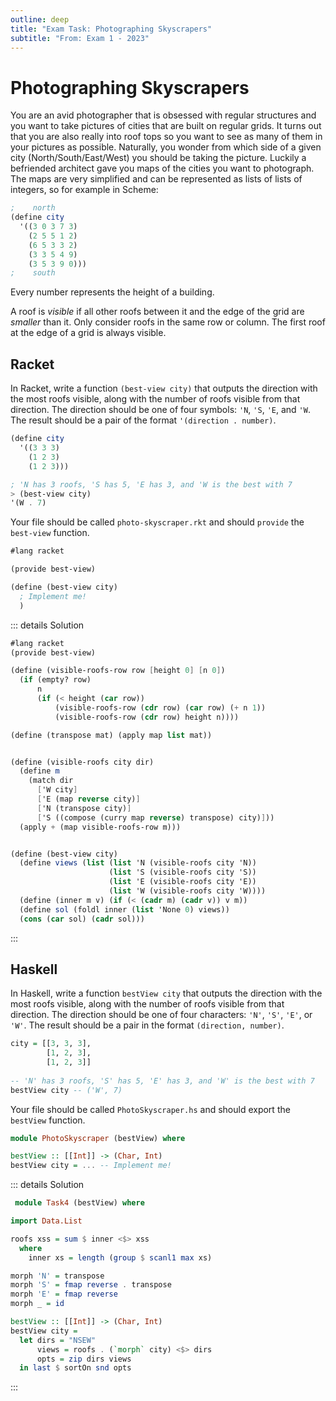 ```yaml
---
outline: deep
title: "Exam Task: Photographing Skyscrapers"
subtitle: "From: Exam 1 - 2023"
---
```


# Photographing Skyscrapers

You are an avid photographer that is obsessed with regular structures and you want to take pictures
of cities that are built on regular grids. It turns out that you are also really into roof tops so
you want to see as many of them in your pictures as possible. Naturally, you wonder from which side
of a given city (North/South/East/West) you should be taking the picture. Luckily a befriended
architect gave you maps of the cities you want to photograph. The maps are very simplified and can
be represented as lists of lists of integers, so for example in Scheme:

```scheme
;    north
(define city
  '((3 0 3 7 3)
    (2 5 5 1 2) 
    (6 5 3 3 2)
    (3 3 5 4 9)
    (3 5 3 9 0)))
;    south
```
Every number represents the height of a building.

A roof is *visible* if all other roofs between it and the edge of the grid are *smaller* than it.
Only consider roofs in the same row or column. The first roof at the edge of a grid is always
visible.


## Racket

In Racket, write a function `(best-view city)` that outputs the direction with the most roofs
visible, along with the number of roofs visible from that direction. The direction should be one of
four symbols: `'N`, `'S`, `'E`, and `'W`. The result should be a pair of the format
`'(direction . number)`.

```scheme
(define city
  '((3 3 3)
    (1 2 3)
    (1 2 3)))

; 'N has 3 roofs, 'S has 5, 'E has 3, and 'W is the best with 7
> (best-view city)
'(W . 7)
```

Your file should be called `photo-skyscraper.rkt` and should `provide` the `best-view` function.
```scheme
#lang racket

(provide best-view)

(define (best-view city)
  ; Implement me!
  )
```

::: details Solution
```scheme
#lang racket
(provide best-view)

(define (visible-roofs-row row [height 0] [n 0])
  (if (empty? row)
      n
      (if (< height (car row))
          (visible-roofs-row (cdr row) (car row) (+ n 1))
          (visible-roofs-row (cdr row) height n))))

(define (transpose mat) (apply map list mat))


(define (visible-roofs city dir)
  (define m
    (match dir
      ['W city]
      ['E (map reverse city)]
      ['N (transpose city)]
      ['S ((compose (curry map reverse) transpose) city)]))
  (apply + (map visible-roofs-row m)))


(define (best-view city)
  (define views (list (list 'N (visible-roofs city 'N))
                      (list 'S (visible-roofs city 'S))
                      (list 'E (visible-roofs city 'E))
                      (list 'W (visible-roofs city 'W))))
  (define (inner m v) (if (< (cadr m) (cadr v)) v m))
  (define sol (foldl inner (list 'None 0) views))
  (cons (car sol) (cadr sol)))
```
:::



## Haskell

In Haskell, write a function `bestView city` that outputs the direction with the most roofs visible,
along with the number of roofs visible from that direction. The direction should be one of four
characters: `'N'`, `'S'`, `'E'`, or `'W'`. The result should be a pair in the format `(direction,
number)`.

```haskell
city = [[3, 3, 3],
        [1, 2, 3],
        [1, 2, 3]]
        
-- 'N' has 3 roofs, 'S' has 5, 'E' has 3, and 'W' is the best with 7
bestView city -- ('W', 7)
```

Your file should be called `PhotoSkyscraper.hs` and should export the `bestView` function.
```haskell
module PhotoSkyscraper (bestView) where

bestView :: [[Int]] -> (Char, Int)
bestView city = ... -- Implement me!
```

::: details Solution
```haskell
 module Task4 (bestView) where

import Data.List

roofs xss = sum $ inner <$> xss 
  where
    inner xs = length (group $ scanl1 max xs)

morph 'N' = transpose
morph 'S' = fmap reverse . transpose
morph 'E' = fmap reverse
morph _ = id

bestView :: [[Int]] -> (Char, Int)
bestView city = 
  let dirs = "NSEW"
      views = roofs . (`morph` city) <$> dirs
      opts = zip dirs views
  in last $ sortOn snd opts
```
:::
